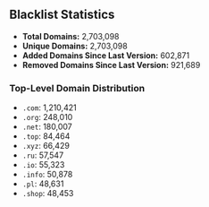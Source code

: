 ## Blacklist Statistics

- **Total Domains:** 2,703,098
- **Unique Domains:** 2,703,098
- **Added Domains Since Last Version:** 602,871
- **Removed Domains Since Last Version:** 921,689

### Top-Level Domain Distribution

-  `.com`: 1,210,421
-  `.org`: 248,010
-  `.net`: 180,007
-  `.top`: 84,464
-  `.xyz`: 66,429
-  `.ru`: 57,547
-  `.io`: 55,323
-  `.info`: 50,878
-  `.pl`: 48,631
-  `.shop`: 48,453
